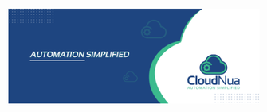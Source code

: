 
<p align="center">
  <img src="./img/cloudnua_media.jpg" width="1024" title="CloudNuaCover">
  <!-- <img src="./img/cloudnua_logo.png" width="1024" title="CloudNuaLogo"> -->
</p>
